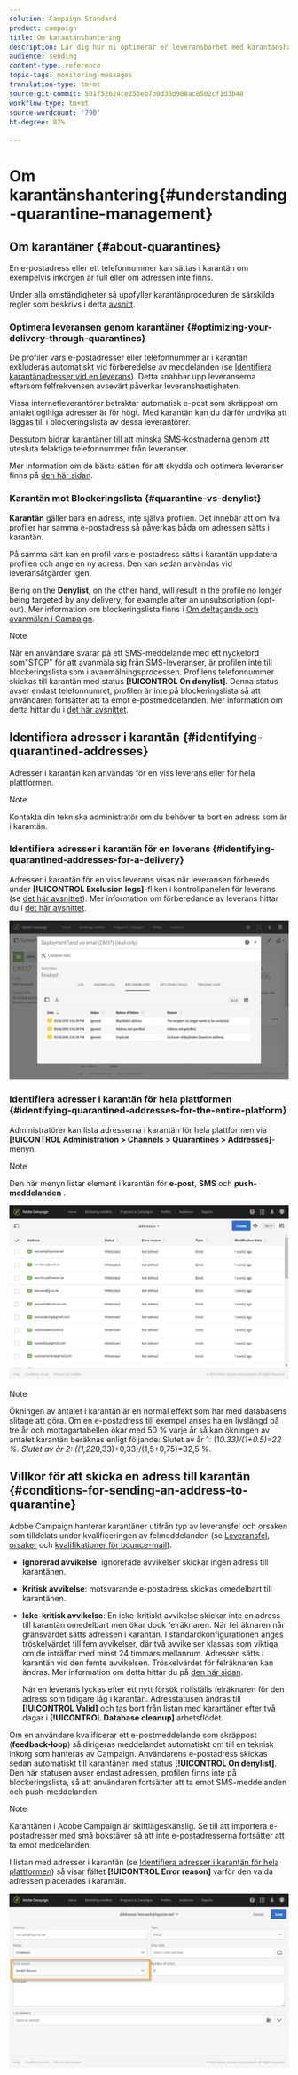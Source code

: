 ```yaml
---
solution: Campaign Standard
product: campaign
title: Om karantänshantering
description: Lär dig hur ni optimerar er leveransbarhet med karantänshantering.
audience: sending
content-type: reference
topic-tags: monitoring-messages
translation-type: tm+mt
source-git-commit: 501f52624ce253eb7b0d36d908ac8502cf1d3b48
workflow-type: tm+mt
source-wordcount: '790'
ht-degree: 82%

---
```



# Om karantänshantering{#understanding-quarantine-management}

## Om karantäner {#about-quarantines}

En e-postadress eller ett telefonnummer kan sättas i karantän om exempelvis inkorgen är full eller om adressen inte finns.

Under alla omständigheter så uppfyller karantänproceduren de särskilda regler som beskrivs i detta [avsnitt](#conditions-for-sending-an-address-to-quarantine).

### Optimera leveransen genom karantäner {#optimizing-your-delivery-through-quarantines}

De profiler vars e-postadresser eller telefonnummer är i karantän exkluderas automatiskt vid förberedelse av meddelanden (se [Identifiera karantänadresser vid en leverans](#identifying-quarantined-addresses-for-a-delivery)).  Detta snabbar upp leveranserna eftersom felfrekvensen avsevärt påverkar leveranshastigheten.

Vissa internetleverantörer betraktar automatisk e-post som skräppost om antalet ogiltiga adresser är för högt.  Med karantän kan du därför undvika att läggas till i blockeringslista av dessa leverantörer.

Dessutom bidrar karantäner till att minska SMS-kostnaderna genom att utesluta felaktiga telefonnummer från leveranser.

Mer information om de bästa sätten för att skydda och optimera leveranser finns på [den här sidan](https://helpx.adobe.com/se/campaign/kb/delivery-best-practices.html).

### Karantän mot Blockeringslista {#quarantine-vs-denylist}

**Karantän** gäller bara en adress, inte själva profilen.    Det innebär att om två profiler har samma e-postadress så påverkas båda om adressen sätts i karantän.

På samma sätt kan en profil vars e-postadress sätts i karantän uppdatera profilen och ange en ny adress. Den kan sedan användas vid leveransåtgärder igen.

Being on the **Denylist**, on the other hand, will result in the profile no longer being targeted by any delivery, for example after an unsubscription (opt-out). Mer information om blockeringslista finns i [Om deltagande och avanmälan i Campaign](../../audiences/using/about-opt-in-and-opt-out-in-campaign.md).

>[!NOTE]
>
>När en användare svarar på ett SMS-meddelande med ett nyckelord som&quot;STOP&quot; för att avanmäla sig från SMS-leveranser, är profilen inte till blockeringslista som i avanmälningsprocessen. Profilens telefonnummer skickas till karantän med status **[!UICONTROL On denylist]**.    Denna status avser endast telefonnumret, profilen är inte på blockeringslista så att användaren fortsätter att ta emot e-postmeddelanden. Mer information om detta hittar du i [det här avsnittet](../../channels/using/managing-incoming-sms.md#managing-stop-sms).

## Identifiera adresser i karantän {#identifying-quarantined-addresses}

Adresser i karantän kan användas för en viss leverans eller för hela plattformen.

>[!NOTE]
>
>Kontakta din tekniska administratör om du behöver ta bort en adress som är i karantän.

### Identifiera adresser i karantän för en leverans {#identifying-quarantined-addresses-for-a-delivery}

Adresser i karantän för en viss leverans visas när leveransen förbereds under **[!UICONTROL Exclusion logs]**-fliken i kontrollpanelen för leverans (se [det här avsnittet](../../sending/using/monitoring-a-delivery.md#exclusion-logs)).    Mer information om förberedande av leverans hittar du i [det här avsnittet](../../sending/using/preparing-the-send.md).

![](assets/exclusion_logs.png)

### Identifiera adresser i karantän för hela plattformen {#identifying-quarantined-addresses-for-the-entire-platform}

Administratörer kan lista adresserna i karantän för hela plattformen via **[!UICONTROL Administration > Channels > Quarantines > Addresses]**-menyn.

>[!NOTE]
>
>Den här menyn listar element i karantän för **e-post**, **SMS** och **push-meddelanden** .

![](assets/quarantines1.png)

>[!NOTE]
>
>Ökningen av antalet i karantän är en normal effekt som har med databasens slitage att göra.  Om en e-postadress till exempel anses ha en livslängd på tre år och mottagartabellen ökar med 50 % varje år så kan ökningen av antalet karantän beräknas enligt följande: Slutet av år 1: (1*0.33)/(1+0.5)=22 %.    Slutet av år 2: ((1,22*0,33)+0,33)/(1,5+0,75)=32,5 %.

## Villkor för att skicka en adress till karantän {#conditions-for-sending-an-address-to-quarantine}

Adobe Campaign hanterar karantäner utifrån typ av leveransfel och orsaken som tilldelats under kvalificeringen av felmeddelanden (se [Leveransfel, orsaker](../../sending/using/understanding-delivery-failures.md#delivery-failure-types-and-reasons) och [kvalifikationer för bounce-mail](../../sending/using/understanding-delivery-failures.md#bounce-mail-qualification)).

* **Ignorerad avvikelse**: ignorerade avvikelser skickar ingen adress till karantänen.
* **Kritisk avvikelse**: motsvarande e-postadress skickas omedelbart till karantänen.
* **Icke-kritisk avvikelse**: En icke-kritiskt avvikelse skickar inte en adress till karantän omedelbart men ökar dock felräknaren.  När felräknaren når gränsvärdet sätts adressen i karantän.    I standardkonfigurationen anges tröskelvärdet till fem avvikelser, där två avvikelser klassas som viktiga om de inträffar med minst 24 timmars mellanrum.        Adressen sätts i karantän vid den femte avvikelsen.    Tröskelvärdet för felräknaren kan ändras.  Mer information om detta hittar du på [den här sidan](../../administration/using/configuring-email-channel.md#email-channel-parameters).

   När en leverans lyckas efter ett nytt försök nollställs felräknaren för den adress som tidigare låg i karantän.    Adresstatusen ändras till **[!UICONTROL Valid]** och tas bort från listan med karantäner efter två dagar i **[!UICONTROL Database cleanup]** arbetsflödet.

Om en användare kvalificerar ett e-postmeddelande som skräppost (**feedback-loop**) så dirigeras meddelandet automatiskt om till en teknisk inkorg som hanteras av Campaign.        Användarens e-postadress skickas sedan automatiskt till karantänen med status **[!UICONTROL On denylist]**.    Den här statusen avser endast adressen, profilen finns inte på blockeringslista, så att användaren fortsätter att ta emot SMS-meddelanden och push-meddelanden.

>[!NOTE]
Karantänen i Adobe Campaign är skiftlägeskänslig.    Se till att importera e-postadresser med små bokstäver så att inte e-postadresserna fortsätter att ta emot meddelanden.

I listan med adresser i karantän (se [Identifiera adresser i karantän för hela plattformen](#identifying-quarantined-addresses-for-the-entire-platform)) så visar fältet **[!UICONTROL Error reason]** varför den valda adressen placerades i karantän.

![](assets/quarantines2.png)

